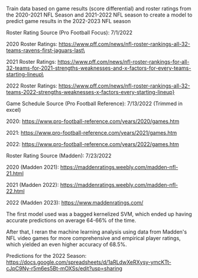 Train data based on game results (score differential) and roster ratings from the 2020-2021 NFL Season and 2021-2022 NFL season to create a model to predict game results in the 2022-2023 NFL season

Roster Rating Source (Pro Football Focus):
7/1/2022

2020 Roster Ratings:
https://www.pff.com/news/nfl-roster-rankings-all-32-teams-ravens-first-jaguars-last\

2021 Roster Ratings:
https://www.pff.com/news/nfl-roster-rankings-for-all-32-teams-for-2021-strengths-weaknesses-and-x-factors-for-every-teams-starting-lineup\

2022 Roster Ratings:
https://www.pff.com/news/nfl-roster-rankings-all-32-teams-2022-strengths-weaknesses-x-factors-every-starting-lineup}

Game Schedule Source (Pro Football Reference):
7/13/2022 (Trimmed in excel)

2020:
https://www.pro-football-reference.com/years/2020/games.htm

2021:
https://www.pro-football-reference.com/years/2021/games.htm

2022:
https://www.pro-football-reference.com/years/2022/games.htm

Roster Rating Source (Madden):
7/23/2022

2020 (Madden 2021):
https://maddenratings.weebly.com/madden-nfl-21.html

2021 (Madden 2022):
https://maddenratings.weebly.com/madden-nfl-22.html

2022 (Madden 2023):
https://www.maddenratings.com/

The first model used was a bagged kernelized SVM, which ended up having accurate predictions on average 64-66% of the time.

After that, I reran the machine learning analysis using data from Madden's NFL video games for more comprehensive and empirical player ratings, which yielded an even higher accuracy of 68.5%.

Predictions for the 2022 Season:
https://docs.google.com/spreadsheets/d/1aRLdwXeRXysy-ymcKTt-cJpC9Ny-r5m6es5Bt-mOXSs/edit?usp=sharing
